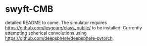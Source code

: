 # swyft-CMB
detailed README to come. The simulator requires https://github.com/lesgourg/class_public/ to be installed. Currently attempting spherical convolutions using https://github.com/deepsphere/deepsphere-pytorch. 
